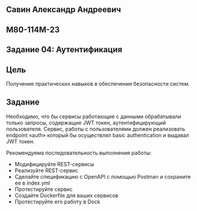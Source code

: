 ## Савин Александр Андреевич  
## М80-114М-23  
## Задание 04: Аутентификация
## Цель
Получение практических навыков в обеспечении безопасности систем.
## Задание
Необходимо, что бы сервисы работающие с данными обрабатывали только запросы,
содержащие JWT токен, аутентифицирующий пользователя.
Сервис, работы с пользователями должен реализовать endpoint «auth» который бы
осуществлял basic authentication и выдавал JWT токен.

Рекомендуема последовательность выполнения работы:  
- Модифицируйте REST-сервисы
- Реализуйте REST-сервис
- Сделайте спецификацию с OpenAPI с помощью Postman и сохраните ее в
index.yml
- Протестируйте сервис
- Создайте Dockerfile для ваших сервисов
- Протестируйте его работу в Dock